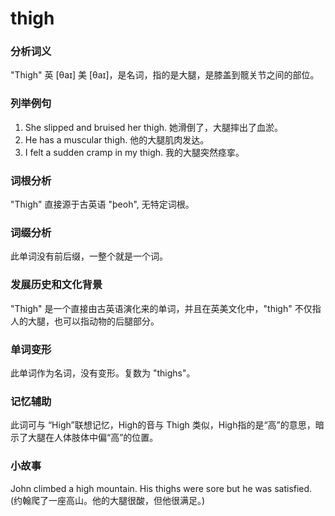 # thigh

### 分析词义

  

"Thigh" 英 \[θaɪ\] 美 \[θaɪ\]，是名词，指的是大腿，是膝盖到髋关节之间的部位。

  

### 列举例句

  

1.  She slipped and bruised her thigh. 她滑倒了，大腿摔出了血淤。
2.  He has a muscular thigh. 他的大腿肌肉发达。
3.  I felt a sudden cramp in my thigh. 我的大腿突然痉挛。

  

### 词根分析

  

"Thigh" 直接源于古英语 "þeoh", 无特定词根。

  

### 词缀分析

  

此单词没有前后缀，一整个就是一个词。

  

### 发展历史和文化背景

  

"Thigh" 是一个直接由古英语演化来的单词，并且在英美文化中，"thigh" 不仅指人的大腿，也可以指动物的后腿部分。

  

### 单词变形

  

此单词作为名词，没有变形。复数为 "thighs"。

  

### 记忆辅助

  

此词可与 “High”联想记忆，High的音与 Thigh 类似，High指的是“高”的意思，暗示了大腿在人体肢体中偏“高”的位置。

  

### 小故事

  

John climbed a high mountain. His thighs were sore but he was satisfied. (约翰爬了一座高山。他的大腿很酸，但他很满足。)
